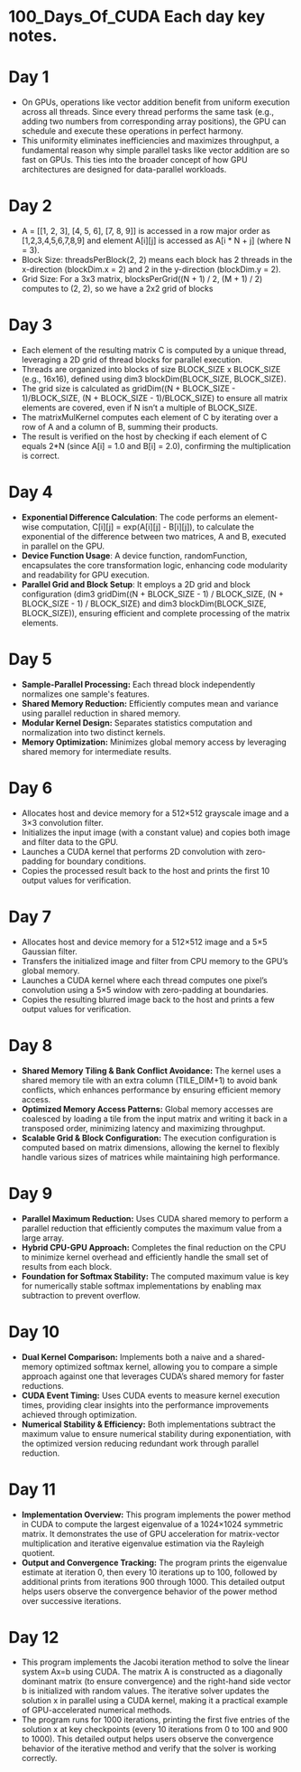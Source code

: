 # 100_Days_Of_CUDA Each day key notes.

# Day 1

- On GPUs, operations like vector addition benefit from uniform execution across all threads. Since every thread performs the same task (e.g., adding two numbers from corresponding array positions), the GPU can schedule and execute these operations in perfect harmony.
- This uniformity eliminates inefficiencies and maximizes throughput, a fundamental reason why simple parallel tasks like vector addition are so fast on GPUs. This ties into the broader concept of how GPU architectures are designed for data-parallel workloads.

# Day 2

- A = [[1, 2, 3], [4, 5, 6], [7, 8, 9]] is accessed in a row major order as [1,2,3,4,5,6,7,8,9] and element A[i][j] is accessed as A[i * N + j] (where N = 3).
- Block Size: threadsPerBlock(2, 2) means each block has 2 threads in the x-direction (blockDim.x = 2) and 2 in the y-direction (blockDim.y = 2).
- Grid Size: For a 3x3 matrix, blocksPerGrid((N + 1) / 2, (M + 1) / 2) computes to (2, 2), so we have a 2x2 grid of blocks

# Day 3

- Each element of the resulting matrix C is computed by a unique thread, leveraging a 2D grid of thread blocks for parallel execution.
- Threads are organized into blocks of size BLOCK_SIZE x BLOCK_SIZE (e.g., 16x16), defined using dim3 blockDim(BLOCK_SIZE, BLOCK_SIZE).
- The grid size is calculated as gridDim((N + BLOCK_SIZE - 1)/BLOCK_SIZE, (N + BLOCK_SIZE - 1)/BLOCK_SIZE) to ensure all matrix elements are covered, even if N isn’t a multiple of BLOCK_SIZE.
- The matrixMulKernel computes each element of C by iterating over a row of A and a column of B, summing their products.
- The result is verified on the host by checking if each element of C equals 2*N (since A[i] = 1.0 and B[i] = 2.0), confirming the multiplication is correct.

# Day 4

- **Exponential Difference Calculation**: The code performs an element-wise computation, C[i][j] = exp(A[i][j] - B[i][j]), to calculate the exponential of the difference between two matrices, A and B, executed in       parallel on the GPU.
- **Device Function Usage**: A device function, randomFunction, encapsulates the core transformation logic, enhancing code modularity and readability for GPU execution.
- **Parallel Grid and Block Setup**: It employs a 2D grid and block configuration (dim3 gridDim((N + BLOCK_SIZE - 1) / BLOCK_SIZE, (N + BLOCK_SIZE - 1) / BLOCK_SIZE) and dim3 blockDim(BLOCK_SIZE, BLOCK_SIZE)),          ensuring efficient and complete processing of the matrix elements.
# Day 5

- **Sample-Parallel Processing:** Each thread block independently normalizes one sample's features.
- **Shared Memory Reduction:** Efficiently computes mean and variance using parallel reduction in shared memory.
- **Modular Kernel Design:** Separates statistics computation and normalization into two distinct kernels.
- **Memory Optimization:** Minimizes global memory access by leveraging shared memory for intermediate results.

# Day 6

- Allocates host and device memory for a 512×512 grayscale image and a 3×3 convolution filter.
- Initializes the input image (with a constant value) and copies both image and filter data to the GPU.
- Launches a CUDA kernel that performs 2D convolution with zero-padding for boundary conditions.
- Copies the processed result back to the host and prints the first 10 output values for verification.

# Day 7

- Allocates host and device memory for a 512×512 image and a 5×5 Gaussian filter.
- Transfers the initialized image and filter from CPU memory to the GPU’s global memory.
- Launches a CUDA kernel where each thread computes one pixel’s convolution using a 5×5 window with zero-padding at boundaries.
- Copies the resulting blurred image back to the host and prints a few output values for verification.

# Day 8

- **Shared Memory Tiling & Bank Conflict Avoidance:** The kernel uses a shared memory tile with an extra column (TILE_DIM+1) to avoid bank conflicts, which enhances performance by ensuring efficient memory access.
- **Optimized Memory Access Patterns:** Global memory accesses are coalesced by loading a tile from the input matrix and writing it back in a transposed order, minimizing latency and maximizing throughput.
- **Scalable Grid & Block Configuration:** The execution configuration is computed based on matrix dimensions, allowing the kernel to flexibly handle various sizes of matrices while maintaining high performance.

# Day 9

- **Parallel Maximum Reduction:** Uses CUDA shared memory to perform a parallel reduction that efficiently computes the maximum value from a large array.
- **Hybrid CPU-GPU Approach:** Completes the final reduction on the CPU to minimize kernel overhead and efficiently handle the small set of results from each block.
- **Foundation for Softmax Stability:** The computed maximum value is key for numerically stable softmax implementations by enabling max subtraction to prevent overflow.

# Day 10

- **Dual Kernel Comparison:** Implements both a naive and a shared-memory optimized softmax kernel, allowing you to compare a simple approach against one that leverages CUDA’s shared memory for faster reductions.
- **CUDA Event Timing:** Uses CUDA events to measure kernel execution times, providing clear insights into the performance improvements achieved through optimization.
- **Numerical Stability & Efficiency:** Both implementations subtract the maximum value to ensure numerical stability during exponentiation, with the optimized version reducing redundant work through parallel reduction.

# Day 11

- **Implementation Overview:**
This program implements the power method in CUDA to compute the largest eigenvalue of a 1024×1024 symmetric matrix. It demonstrates the use of GPU acceleration for matrix-vector multiplication and iterative eigenvalue estimation via the Rayleigh quotient.
- **Output and Convergence Tracking:**
The program prints the eigenvalue estimate at iteration 0, then every 10 iterations up to 100, followed by additional prints from iterations 900 through 1000. This detailed output helps users observe the convergence behavior of the power method over successive iterations.

# Day 12

- This program implements the Jacobi iteration method to solve the linear system Ax=b using CUDA. The matrix A is constructed as a diagonally dominant matrix (to ensure convergence) and the right-hand side vector b is initialized with random values. The iterative solver updates the solution x in parallel using a CUDA kernel, making it a practical example of GPU-accelerated numerical methods.
- The program runs for 1000 iterations, printing the first five entries of the solution x at key checkpoints (every 10 iterations from 0 to 100 and 900 to 1000). This detailed output helps users observe the convergence behavior of the iterative method and verify that the solver is working correctly.



